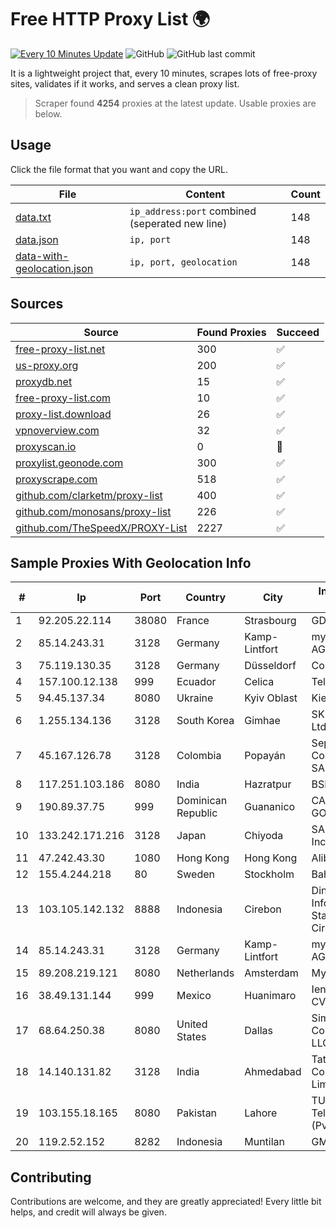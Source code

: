 
# Free HTTP Proxy List 🌍

[![Every 10 Minutes Update](https://github.com/mertguvencli/http-proxy-list/actions/workflows/main.yml/badge.svg?branch=main)](https://github.com/mertguvencli/http-proxy-list/actions/workflows/main.yml)
![GitHub](https://img.shields.io/github/license/mertguvencli/http-proxy-list)
![GitHub last commit](https://img.shields.io/github/last-commit/mertguvencli/http-proxy-list)

It is a lightweight project that, every 10 minutes, scrapes lots of free-proxy sites, validates if it works, and serves a clean proxy list.


> Scraper found **4254** proxies at the latest update. Usable proxies are below.

## Usage

Click the file format that you want and copy the URL.


|File|Content|Count|
|----|-------|-----|
|[data.txt](https://raw.githubusercontent.com/mertguvencli/http-proxy-list/main/proxy-list/data.txt)|`ip_address:port` combined (seperated new line)|148|
|[data.json](https://raw.githubusercontent.com/mertguvencli/http-proxy-list/main/proxy-list/data.json)|`ip, port`|148|
|[data-with-geolocation.json](https://raw.githubusercontent.com/mertguvencli/http-proxy-list/main/proxy-list/data-with-geolocation.json)|`ip, port, geolocation`|148|

## Sources

|Source|Found Proxies|Succeed|
|------|-------------|-------|
|[free-proxy-list.net](https://free-proxy-list.net)|300|✅|
|[us-proxy.org](https://www.us-proxy.org)|200|✅|
|[proxydb.net](http://proxydb.net)|15|✅|
|[free-proxy-list.com](https://free-proxy-list.com/?page=&port=&type%5B%5D=http&type%5B%5D=https&up_time=0&search=Search)|10|✅|
|[proxy-list.download](https://www.proxy-list.download/HTTP)|26|✅|
|[vpnoverview.com](https://vpnoverview.com/privacy/anonymous-browsing/free-proxy-servers)|32|✅|
|[proxyscan.io](https://www.proxyscan.io)|0|🚫|
|[proxylist.geonode.com](https://proxylist.geonode.com/api/proxy-list?limit=300&page=1&sort_by=lastChecked&sort_type=desc&protocols=http,https)|300|✅|
|[proxyscrape.com](https://api.proxyscrape.com/v2/?request=displayproxies&protocol=http&timeout=10000&country=all&ssl=all&anonymity=all)|518|✅|
|[github.com/clarketm/proxy-list](https://raw.githubusercontent.com/clarketm/proxy-list/master/proxy-list-raw.txt)|400|✅|
|[github.com/monosans/proxy-list](https://raw.githubusercontent.com/monosans/proxy-list/main/proxies/http.txt)|226|✅|
|[github.com/TheSpeedX/PROXY-List](https://raw.githubusercontent.com/TheSpeedX/PROXY-List/master/http.txt)|2227|✅|


## Sample Proxies With Geolocation Info

|#|Ip|Port|Country|City|Internet Service Provider|
|-|--|----|-------|----|-------------------------|
|1|92.205.22.114|38080|France|Strasbourg|GD MASS Network|
|2|85.14.243.31|3128|Germany|Kamp-Lintfort|myLoc managed IT AG|
|3|75.119.130.35|3128|Germany|Düsseldorf|Contabo GmbH|
|4|157.100.12.138|999|Ecuador|Celica|Telconet S.A|
|5|94.45.137.34|8080|Ukraine|Kyiv Oblast|Kievline LLC|
|6|1.255.134.136|3128|South Korea|Gimhae|SK Broadband Co Ltd|
|7|45.167.126.78|3128|Colombia|Popayán|Sepcom Comunicaciones SAS|
|8|117.251.103.186|8080|India|Hazratpur|BSNL Internet|
|9|190.89.37.75|999|Dominican Republic|Guananico|CABLE VISION E. GONZALEZ, S.R.L.|
|10|133.242.171.216|3128|Japan|Chiyoda|SAKURA Internet Inc.|
|11|47.242.43.30|1080|Hong Kong|Hong Kong|Alibaba.com LLC|
|12|155.4.244.218|80|Sweden|Stockholm|Bahnhof AB|
|13|103.105.142.132|8888|Indonesia|Cirebon|Dinas Komunikasi Informatika dan Statistik Kota Cirebon|
|14|85.14.243.31|3128|Germany|Kamp-Lintfort|myLoc managed IT AG|
|15|89.208.219.121|8080|Netherlands|Amsterdam|My.com B.V.|
|16|38.49.131.144|999|Mexico|Huanimaro|Ientc S De RL De CV|
|17|68.64.250.38|8080|United States|Dallas|SimpleFiber Communications LLC|
|18|14.140.131.82|3128|India|Ahmedabad|Tata Communications Limited|
|19|103.155.18.165|8080|Pakistan|Lahore|TUFA Telecommunication (Pvt) Ltd.|
|20|119.2.52.152|8282|Indonesia|Muntilan|GMEDIA|



## Contributing

Contributions are welcome, and they are greatly appreciated! Every
little bit helps, and credit will always be given.

